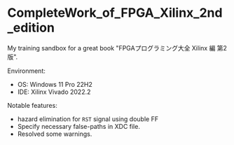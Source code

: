 # CompleteWork_of_FPGA_Xilinx_2nd_edition

My training sandbox for a great book "FPGAプログラミング大全 Xilinx 編 第2版".

Environment:

* OS: Windows 11 Pro 22H2
* IDE: Xilinx Vivado 2022.2

Notable features:

* hazard elimination for `RST` signal using double FF
* Specify necessary false-paths in XDC file.
* Resolved some warnings.

